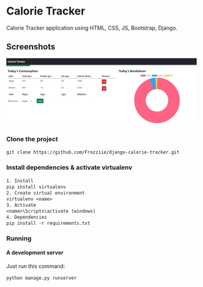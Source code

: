 # Calorie Tracker
Calorie Tracker application using HTML, CSS, JS, Bootstrap, Django.

## Screenshots
<img src="./screenshots/home.jpg" width="600">

### Clone the project

```
git clone https://github.com/Frozziie/django-calorie-tracker.git
```

### Install dependencies & activate virtualenv

```
1. Install
pip install virtualenv
2. Create virtual environment
virtualenv <name>
3. Activate
<name>\Scripts\activate (windows)
4. Dependencies
pip install -r requirements.txt
```

### Running

#### A development server

Just run this command:

```
python manage.py runserver
```